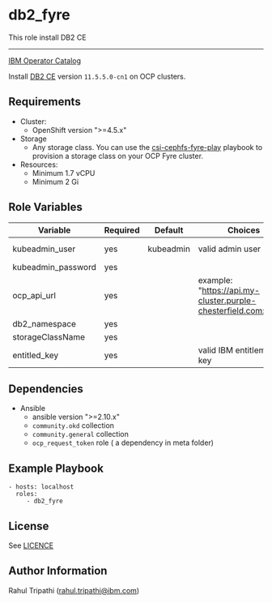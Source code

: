 db2_fyre
=========

This role install DB2 CE

------------

[IBM Operator Catalog](https://www.ibm.com/support/knowledgecenter/SSTTDS_11.0.0/com.ibm.ace.icp.doc/certc_install_enablingoperatorcatalog.html)

Install [DB2 CE](https://www.ibm.com/support/knowledgecenter/SSEPGG_11.5.0/com.ibm.db2.luw.welcome.doc/doc/welcome.html) version `11.5.5.0-cn1` on OCP clusters.

Requirements
------------

* Cluster:
  * OpenShift version ">=4.5.x"
* Storage
  * Any storage class. You can use the [csi-cephfs-fyre-play](https://github.com/IBM/community-automation/tree/master/ansible/csi-cephfs-fyre-play) playbook to provision a storage class on your OCP Fyre cluster.
* Resources:
  * Minimum 1.7 vCPU
  * Minimum 2 Gi

Role Variables
--------------

| Variable                | Required | Default | Choices                   | Comments                                 |
|-------------------------|----------|---------|---------------------------|------------------------------------------|
| kubeadmin_user          | yes      | kubeadmin   | valid admin user              | example variable                 |
| kubeadmin_password      | yes      |         |                 |                          |
| ocp_api_url             | yes      |         | example: "https://api.my-cluster.purple-chesterfield.com:6443" |                    |
| db2_namespace           | yes      |         |                 |                          |
| storageClassName        | yes      |         |                |                          |
| entitled_key            | yes      |         | valid IBM entitlement key               |     [Entitlement](https://myibm.ibm.com/products-services/containerlibrary)   |

Dependencies
------------

* Ansible
  * ansible version ">=2.10.x"
  * `community.okd` collection
  * `community.general` collection
  * `ocp_request_token` role ( a dependency in meta folder)

Example Playbook
----------------

    - hosts: localhost
      roles:
         - db2_fyre

License
-------

See [LICENCE](https://github.com/IBM/community-automation/blob/master/LICENSE)

Author Information
------------------

Rahul Tripathi (rahul.tripathi@ibm.com)
